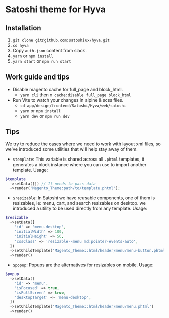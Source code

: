 # Satoshi theme for Hyva

## Installation

1. `git clone git@github.com:satoshiux/hyva.git`
2. `cd hyva`
3. Copy `auth.json` content from slack.
4. `yarn` or `npm install`
5. `yarn start` or `npm run start`

## Work guide and tips

- Disable magento cache for full_page and block_html.
  - `yarn cli` then `m cache:disable full_page block_html`
- Run Vite to watch your changes in alpine & scss files.
  - `cd app/design/frontend/Satoshi/Hyva/web/satoshi`
  - `yarn` or `npm install`
  - `yarn dev` or `npm run dev`

## Tips

We try to reduce the cases where we need to work with layout xml files, so we've introduced some utilities that will help stay away of them.

- `$template`: This variable is shared across all `.phtml` templates, it generates a block instance where you can use to import another template.
  Usage:

```php
$template
  ->setData([]) // If needs to pass data
  ->render('Magento_Theme:path/to/template.phtml');
```

- `$resizable`: In Satoshi we have reusable components, one of them is resizables, ie: menu, cart, and search resizables on desktop. we introduced a utility to be used directly from any template.
  Usage:

```php
$resizable
  ->setData([
    'id' => 'menu-desktop',
    'initialWidth' => 100,
    'initialHeight' => 56,
    'cssClass' => 'resizable--menu md:pointer-events-auto',
  ])
  ->setChildTemplate('Magento_Theme::html/header/menu/menu-button.phtml')
  ->render()
```

- `$popup`: Popups are the alternatives for resizables on mobile.
  Usage:

```php
$popup
  ->setData([
    'id' => 'menu',
    'isFocused' => true,
    'isFullScreen' => true,
    'desktopTarget' => 'menu-desktop',
  ])
  ->setChildTemplate('Magento_Theme::html/header/menu/menu.phtml')
  ->render()
```
